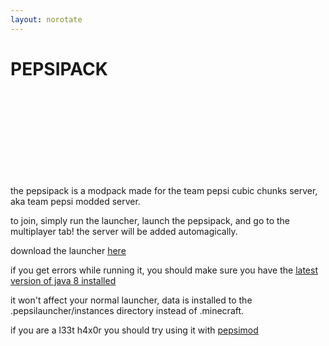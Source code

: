 ```yaml
---
layout: norotate
---
```


<h1 class="benis"><lol>PE</lol><oman>P<lol>SI</lol></oman><lol>PAC</lol><oman>K</oman></h1>

<br><br><br><br><br><br><br><br>

the pepsipack is a modpack made for the team pepsi cubic chunks server, aka team pepsi modded server.

to join, simply run the launcher, launch the pepsipack, and go to the multiplayer tab! the server will be added automagically.

download the launcher [here](/misc/pepsipackLauncher-0.0.1.jar)

if you get errors while running it, you should make sure you have the [latest version of java 8 installed](http://www.oracle.com/technetwork/java/javase/downloads/jdk8-downloads-2133151.html)

it won't affect your normal launcher, data is installed to the .pepsilauncher/instances directory instead of .minecraft.

if you are a l33t h4x0r you should try using it with [pepsimod](https://github.com/Team-Pepsi/pepsimod/releases)

